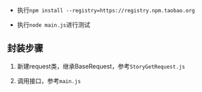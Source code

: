 - 执行`npm install --registry=https://registry.npm.taobao.org`

- 执行`node main.js`进行测试

## 封装步骤

1. 新建request类，继承BaseRequest，参考`StoryGetRequest.js`

2. 调用接口，参考`main.js`

